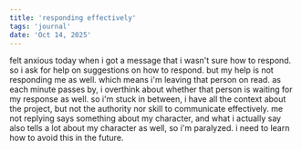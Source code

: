 ```yaml
---
title: 'responding effectively'
tags: 'journal'
date: 'Oct 14, 2025'
---
```


felt anxious today when i got a message that i wasn't sure how to respond. so i ask for help on suggestions on how to respond. but my help is not responding me as well. which means i'm leaving that person on read. as each minute passes by, i overthink about whether that person is waiting for my response as well. so i'm stuck in between, i have all the context about the project, but not the authority nor skill to communicate effectively. me not replying says something about my character, and what i actually say also tells a lot about my character as well, so i'm paralyzed. i need to learn how to avoid this in the future.